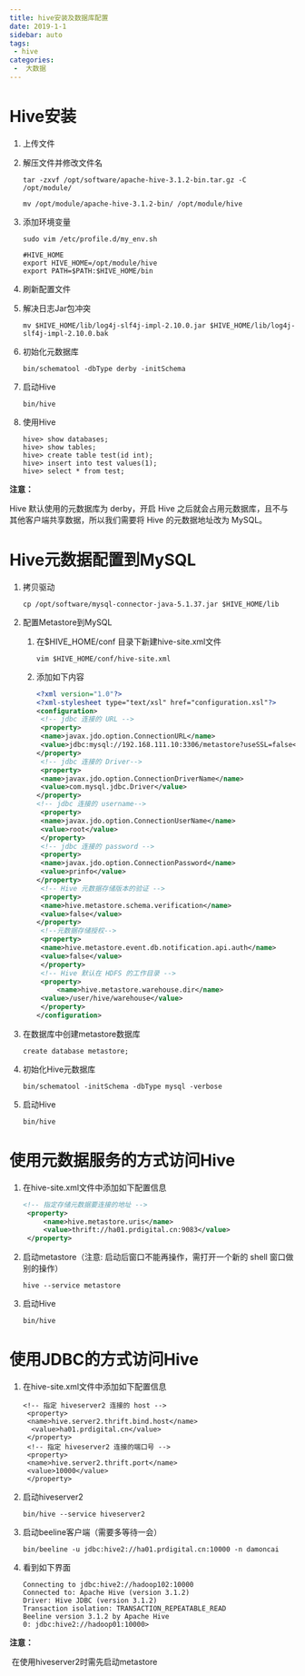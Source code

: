 ```yaml
---
title: hive安装及数据库配置
date: 2019-1-1
sidebar: auto
tags:
 - hive
categories:
 -  大数据
---
```




# Hive安装

1. 上传文件

2. 解压文件并修改文件名

   ```shell	
   tar -zxvf /opt/software/apache-hive-3.1.2-bin.tar.gz -C /opt/module/
   
   mv /opt/module/apache-hive-3.1.2-bin/ /opt/module/hive
   ```

3. 添加环境变量

   ```shell
   sudo vim /etc/profile.d/my_env.sh
    
   #HIVE_HOME
   export HIVE_HOME=/opt/module/hive
   export PATH=$PATH:$HIVE_HOME/bin
   ```

4. 刷新配置文件

5. 解决日志Jar包冲突

   ```shell
   mv $HIVE_HOME/lib/log4j-slf4j-impl-2.10.0.jar $HIVE_HOME/lib/log4j-slf4j-impl-2.10.0.bak
   ```

6. 初始化元数据库

   ```shell
   bin/schematool -dbType derby -initSchema
   ```

7. 启动Hive

   ```shell
   bin/hive
   ```

8. 使用Hive

   ```shell
   hive> show databases;
   hive> show tables;
   hive> create table test(id int);
   hive> insert into test values(1);
   hive> select * from test;
   ```

**注意：**

Hive 默认使用的元数据库为 derby，开启 Hive 之后就会占用元数据库，且不与其他客户端共享数据，所以我们需要将 Hive 的元数据地址改为 MySQL。

# Hive元数据配置到MySQL

1. 拷贝驱动

   ```shell
   cp /opt/software/mysql-connector-java-5.1.37.jar $HIVE_HOME/lib
   ```

2. 配置Metastore到MySQL

   1. 在$HIVE_HOME/conf 目录下新建hive-site.xml文件

      ```shell
      vim $HIVE_HOME/conf/hive-site.xml
      ```

   2. 添加如下内容

      ```xml
      <?xml version="1.0"?>
      <?xml-stylesheet type="text/xsl" href="configuration.xsl"?>
      <configuration>
       <!-- jdbc 连接的 URL -->
       <property>
       <name>javax.jdo.option.ConnectionURL</name>
       <value>jdbc:mysql://192.168.111.10:3306/metastore?useSSL=false</value>
      </property>
       <!-- jdbc 连接的 Driver-->
       <property>
       <name>javax.jdo.option.ConnectionDriverName</name>
       <value>com.mysql.jdbc.Driver</value>
      </property>
      <!-- jdbc 连接的 username-->
       <property>
       <name>javax.jdo.option.ConnectionUserName</name>
       <value>root</value>
       </property>
       <!-- jdbc 连接的 password -->
       <property>
       <name>javax.jdo.option.ConnectionPassword</name>
       <value>prinfo</value>
      </property>
       <!-- Hive 元数据存储版本的验证 -->
       <property>
       <name>hive.metastore.schema.verification</name>
       <value>false</value>
      </property>
       <!--元数据存储授权-->
       <property>
       <name>hive.metastore.event.db.notification.api.auth</name>
       <value>false</value>
       </property>
       <!-- Hive 默认在 HDFS 的工作目录 -->
       <property>
           <name>hive.metastore.warehouse.dir</name>
       <value>/user/hive/warehouse</value>
       </property>
      </configuration>
      ```

3. 在数据库中创建metastore数据库

   ```shell
   create database metastore;
   ```

4. 初始化Hive元数据库

   ```shell
   bin/schematool -initSchema -dbType mysql -verbose
   ```

5. 启动Hive

   ```shell
   bin/hive
   ```

# 使用元数据服务的方式访问Hive

1. 在hive-site.xml文件中添加如下配置信息

   ```xml
   <!-- 指定存储元数据要连接的地址 -->
    <property>
    	<name>hive.metastore.uris</name>
    	<value>thrift://ha01.prdigital.cn:9083</value>
    </property>
   ```

2. 启动metastore（注意: 启动后窗口不能再操作，需打开一个新的 shell 窗口做别的操作）

   ```shell
   hive --service metastore
   ```

3. 启动Hive

   ```shell
   bin/hive
   ```

# 使用JDBC的方式访问Hive

1. 在hive-site.xml文件中添加如下配置信息

   ```shell
   <!-- 指定 hiveserver2 连接的 host -->
    <property>
    <name>hive.server2.thrift.bind.host</name>
     <value>ha01.prdigital.cn</value>
    </property>
    <!-- 指定 hiveserver2 连接的端口号 -->
    <property>
    <name>hive.server2.thrift.port</name>
    <value>10000</value>
    </property>
   ```

2. 启动hiveserver2

   ```shell
   bin/hive --service hiveserver2
   ```

3. 启动beeline客户端（需要多等待一会）

   ```shell
   bin/beeline -u jdbc:hive2://ha01.prdigital.cn:10000 -n damoncai
   ```

4. 看到如下界面

   ```shell
   Connecting to jdbc:hive2://hadoop102:10000
   Connected to: Apache Hive (version 3.1.2)
   Driver: Hive JDBC (version 3.1.2)
   Transaction isolation: TRANSACTION_REPEATABLE_READ
   Beeline version 3.1.2 by Apache Hive
   0: jdbc:hive2://hadoop01:10000>
   ```

**注意：**

​			在使用hiveserver2时需先启动metastore

